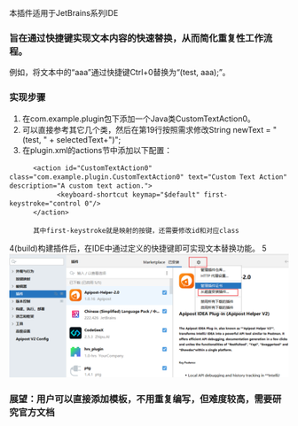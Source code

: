 本插件适用于JetBrains系列IDE
### 旨在通过快捷键实现文本内容的快速替换，从而简化重复性工作流程。

例如，将文本中的“aaa”通过快捷键Ctrl+0替换为“(test, aaa);”。

### 实现步骤
1. 在com.example.plugin包下添加一个Java类CustomTextAction0。
2. 可以直接参考其它几个类，然后在第19行按照需求修改String newText = "(test, " + selectedText+")";
3. 在plugin.xml的actions节中添加以下配置：
```text
      <action id="CustomTextAction0" class="com.example.plugin.CustomTextAction0" text="Custom Text Action" description="A custom text action.">
            <keyboard-shortcut keymap="$default" first-keystroke="control 0"/>
      </action>
      
      其中first-keystroke就是映射的按键，还需要修改id和对应class
```
4(build)构建插件后，在IDE中通过定义的快捷键即可实现文本替换功能。
5![img.png](img.png)

### 展望：用户可以直接添加模板，不用重复编写，但难度较高，需要研究官方文档
